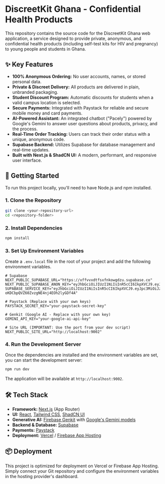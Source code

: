 
# DiscreetKit Ghana - Confidential Health Products

This repository contains the source code for the DiscreetKit Ghana web application, a service designed to provide private, anonymous, and confidential health products (including self-test kits for HIV and pregnancy) to young people and students in Ghana.

## ✨ Key Features

*   **100% Anonymous Ordering:** No user accounts, names, or stored personal data.
*   **Private & Discreet Delivery:** All products are delivered in plain, unbranded packaging.
*   **Student Discount Program:** Automatic discounts for students when a valid campus location is selected.
*   **Secure Payments:** Integrated with Paystack for reliable and secure mobile money and card payments.
*   **AI-Powered Assistant:** An integrated chatbot ("Pacely") powered by Google's Gemini to answer user questions about products, privacy, and the process.
*   **Real-Time Order Tracking:** Users can track their order status with a unique, anonymous code.
*   **Supabase Backend:** Utilizes Supabase for database management and real-time updates.
*   **Built with Next.js & ShadCN UI:** A modern, performant, and responsive user interface.

## 🚀 Getting Started

To run this project locally, you'll need to have Node.js and npm installed.

### 1. Clone the Repository

```bash
git clone <your-repository-url>
cd <repository-folder>
```

### 2. Install Dependencies

```bash
npm install
```

### 3. Set Up Environment Variables

Create a `.env.local` file in the root of your project and add the following environment variables.

```
# Supabase
NEXT_PUBLIC_SUPABASE_URL="https://xffvvxdtfsxfnkowgdzu.supabase.co"
NEXT_PUBLIC_SUPABASE_ANON_KEY="eyJhbGciOiJIUzI1NiIsInR5cCI6IkpXVCJ9.eyJpc3MiOiJzdXBhYmFzZSIsInJlZiI6InhmZnZ2eGR0ZnN4Zm5rb3dnZHp1Iiwicm9sZSI6ImFub24iLCJpYXQiOjE3NTY0NjEzNzcsImV4cCI6MjA3MjAzNzM3N30.YJafTn5uFrfVpaZWpa2OwS2AZsI_ul7bmm6lMTKsJ9A"
SUPABASE_SERVICE_KEY="eyJhbGciOiJIUzI1NiIsInR5cCI6IkpXVCJ9.eyJpc3MiOiJzdXBhYmFzZSIsInJlZiI6InhmZnZ2eGR0ZnN4Zm5rb3dnZHp1Iiwicm9sZSI6InNlcnZpY2Vfcm9sZSIsImlhdCI6MTc1NjQ2MTM3NywiZXhwIjoyMDcyMDM3Mzc3fQ.YnmKw7BIjl-oKDCbpQVZ60ZvzgNE4nj4EOh2lyGDf4A"

# Paystack (Replace with your own keys)
PAYSTACK_SECRET_KEY="your-paystack-secret-key"

# Genkit (Google AI - Replace with your own key)
GEMINI_API_KEY="your-google-ai-api-key"

# Site URL (IMPORTANT: Use the port from your dev script)
NEXT_PUBLIC_SITE_URL="http://localhost:9002"
```

### 4. Run the Development Server

Once the dependencies are installed and the environment variables are set, you can start the development server:

```bash
npm run dev
```

The application will be available at `http://localhost:9002`.

## 🛠 Tech Stack

*   **Framework:** [Next.js](https://nextjs.org/) (App Router)
*   **UI:** [React](https://reactjs.org/), [Tailwind CSS](https://tailwindcss.com/), [ShadCN UI](https://ui.shadcn.com/)
*   **Generative AI:** [Firebase Genkit](https://firebase.google.com/docs/genkit) with [Google's Gemini models](https://ai.google.dev/)
*   **Backend & Database:** [Supabase](https://supabase.io/)
*   **Payments:** [Paystack](https://paystack.com/)
*   **Deployment:** [Vercel](https://vercel.com/) / [Firebase App Hosting](https://firebase.google.com/docs/app-hosting)

## 📦 Deployment

This project is optimized for deployment on Vercel or Firebase App Hosting. Simply connect your Git repository and configure the environment variables in the hosting provider's dashboard.
